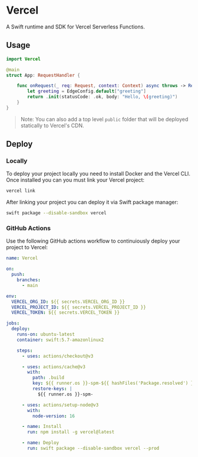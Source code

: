 # Vercel

A Swift runtime and SDK for Vercel Serverless Functions.

## Usage

```swift
import Vercel

@main
struct App: RequestHandler {

    func onRequest(_ req: Request, context: Context) async throws -> Response {
        let greeting = EdgeConfig.default["greeting"]
        return .init(statusCode: .ok, body: "Hello, \(greeting)")
    }
}
```

> Note: You can also add a top level `public` folder that will be deployed statically to Vercel's CDN.

## Deploy

### Locally

To deploy your project locally you need to install Docker and the Vercel CLI. Once installed you can you must link your Vercel project:

```bash
vercel link
```

After linking your project you can deploy it via Swift package manager:

```bash
swift package --disable-sandbox vercel
```

### GitHub Actions

Use the following GitHub actions workflow to continuiously deploy your project to Vercel:

```yaml
name: Vercel

on:
  push:
    branches:
      - main

env:
  VERCEL_ORG_ID: ${{ secrets.VERCEL_ORG_ID }}
  VERCEL_PROJECT_ID: ${{ secrets.VERCEL_PROJECT_ID }}
  VERCEL_TOKEN: ${{ secrets.VERCEL_TOKEN }}

jobs:
  deploy:
    runs-on: ubuntu-latest
    container: swift:5.7-amazonlinux2

    steps:
      - uses: actions/checkout@v3

      - uses: actions/cache@v3
        with:
          path: .build
          key: ${{ runner.os }}-spm-${{ hashFiles('Package.resolved') }}
          restore-keys: |
            ${{ runner.os }}-spm-

      - uses: actions/setup-node@v3
        with:
          node-version: 16

      - name: Install
        run: npm install -g vercel@latest

      - name: Deploy
        run: swift package --disable-sandbox vercel --prod
```
